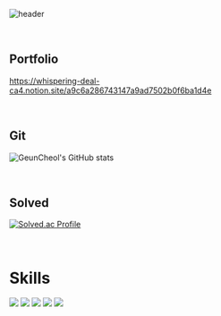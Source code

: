 
![header](https://capsule-render.vercel.app/api?type=slice&color=239DFF&height=300&section=header&text=GeunCheol%20Bae&fontSize=90)

<br/>

## Portfolio

https://whispering-deal-ca4.notion.site/a9c6a286743147a9ad7502b0f6ba1d4e 


<br/>

## Git

![GeunCheol's GitHub stats](https://github-readme-stats.vercel.app/api?username=rmscjf2002&show_icons=true&theme=radical)

<br/>

## Solved

[![Solved.ac Profile](http://mazassumnida.wtf/api/v2/generate_badge?boj=soong2002)](https://solved.ac/soong2002/)


<br/>

# Skills
<img src="https://img.shields.io/badge/C-239DFF?style=for-the-badge&logo=C&logoColor=black"/> <img src="https://img.shields.io/badge/C Sharp-239120?style=for-the-badge&logo=C Sharp&logoColor=white"/> <img src="https://img.shields.io/badge/C++-blue.svg?style=for-the-badge&logo=c%2B%2B"/> <img src="https://img.shields.io/badge/Unity-41BDF5?style=for-the-badge&logo=Unity&logoColor=white"/> <img src="https://img.shields.io/badge/MySQL-4479A1?style=for-the-badge&logo=MySQL&logoColor=white"/>


